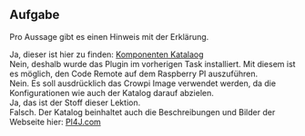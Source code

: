 ## Aufgabe

Pro Aussage gibt es einen Hinweis mit der Erklärung.

<div class="hint">
Ja, dieser ist hier zu finden: <a href="https://github.com/Pi4J/pi4j-example-components">Komponenten Katalaog</a>
</div>
<div class="hint">
Nein, deshalb wurde das Plugin im vorherigen Task installiert. Mit diesem ist es möglich, den Code Remote auf dem Raspberry PI 
auszuführen.
</div>
<div class="hint">
Nein. Es soll ausdrücklich das Crowpi Image verwendet werden, da die Konfigurationen wie auch der Katalog darauf abzielen.
</div>
<div class="hint">
Ja, das ist der Stoff dieser Lektion.
</div>
<div class="hint">
Falsch. Der Katalog beinhaltet auch die Beschreibungen und Bilder der Webseite hier: 
<a href="https://pi4j.com/examples/components/">PI4J.com</a>
</div>